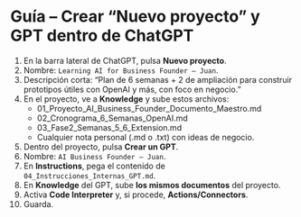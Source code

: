 # Guía – Crear “Nuevo proyecto” y GPT dentro de ChatGPT

1) En la barra lateral de ChatGPT, pulsa **Nuevo proyecto**.
2) Nombre: `Learning AI for Business Founder – Juan`.
3) Descripción corta: “Plan de 6 semanas + 2 de ampliación para construir prototipos útiles con OpenAI y más, con foco en negocio.”
4) En el proyecto, ve a **Knowledge** y sube estos archivos:
   - 01_Proyecto_AI_Business_Founder_Documento_Maestro.md
   - 02_Cronograma_6_Semanas_OpenAI.md
   - 03_Fase2_Semanas_5_6_Extension.md
   - Cualquier nota personal (.md o .txt) con ideas de negocio.
5) Dentro del proyecto, pulsa **Crear un GPT**.
6) Nombre: `AI Business Founder – Juan`.
7) En **Instructions**, pega el contenido de `04_Instrucciones_Internas_GPT.md`.
8) En **Knowledge** del GPT, sube **los mismos documentos** del proyecto.
9) Activa **Code Interpreter** y, si procede, **Actions/Connectors**.
10) Guarda.
